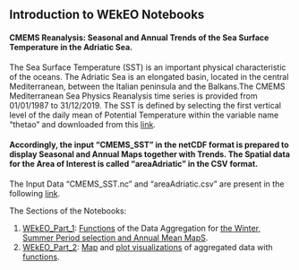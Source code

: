 ## Introduction to WEkEO Notebooks


#### CMEMS Reanalysis: Seasonal and Annual Trends of the Sea Surface Temperature in the Adriatic Sea.
The Sea Surface Temperature (SST) is an important physical characteristic of the oceans. The Adriatic Sea is an elongated basin, located in the central Mediterranean, between the Italian peninsula and the Balkans.The CMEMS Mediterranean Sea Physics Reanalysis time series is provided from 01/01/1987 to 31/12/2019. The SST is defined by selecting the first vertical level of the daily mean of Potential Temperature within the variable name “thetao” and downloaded from this [link](https://resources.marine.copernicus.eu/product-download/MEDSEA_MULTIYEAR_PHY_006_004).  

#### Accordingly, the input “CMEMS_SST” in the netCDF format is prepared to display Seasonal and Annual Maps together with Trends. The Spatial data for the Area of Interest is called “areaAdriatic” in the CSV format. 
The Input Data “CMEMS_SST.nc” and “areaAdriatic.csv” are present in the following [link](https://drive.google.com/drive/u/0/folders/1D1kQBpmnS4r2Dhq7f8bkhWXC_WF8gIkD).


The Sections of the Notebooks:
1)	[WEkEO_Part_1](https://github.com/007-Ozalp/WEkEO/tree/main/WEkEO_PART_1_Aggregations): [Functions](https://github.com/007-Ozalp/WEkEO/blob/main/WEkEO_PART_1_Aggregations/FunctionAggregates.py) of the Data Aggregation for [the Winter, Summer Period selection and Annual Mean MapS](https://github.com/007-Ozalp/WEkEO/blob/main/WEkEO_PART_1_Aggregations/WEkEO_Notebook_PART_1_FunctionAggregates.ipynb).
2)	[WEkEO_Part_2](https://github.com/007-Ozalp/WEkEO/tree/main/WEkEO_Notebook_PART_2): [Map](https://github.com/007-Ozalp/WEkEO/blob/main/WEkEO_Notebook_PART_2/WEkEO_Notebook_PART_2_Step_2_Map_Visualizations.ipynb) and [plot visualizations](https://github.com/007-Ozalp/WEkEO/blob/main/WEkEO_Notebook_PART_2/WEkEO_Notebook_PART_2_Step_1_Data_Analysis.ipynb) of aggregated data with [functions](https://github.com/007-Ozalp/WEkEO/blob/main/WEkEO_Notebook_PART_2/FunctionAggregatesPlots.py). 


